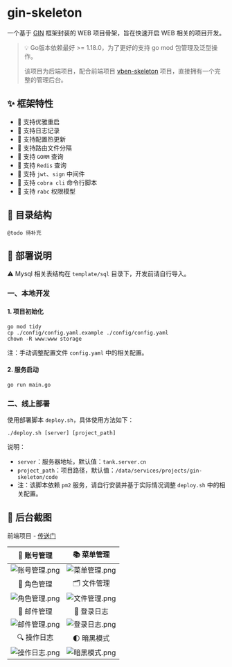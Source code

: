 # gin-skeleton

一个基于 [GIN](https://github.com/gin-gonic/gin) 框架封装的 WEB 项目骨架，旨在快速开启 WEB 相关的项目开发。

> 💡 Go版本依赖最好 >= 1.18.0，为了更好的支持 go mod 包管理及泛型操作。
> 
> 该项目为后端项目，配合前端项目 [vben-skeleton](https://github.com/mesfreeman/vben-skeleton) 项目，直接拥有一个完整的管理后台。

## ✨ 框架特性

* 🍥 支持优雅重启
* 🍤 支持日志记录
* 🍣 支持配置热更新
* 🍔 支持路由文件分隔
* 🍕 支持 `GORM` 查询
* 🌮 支持 `Redis` 查询
* 🍵 支持 `jwt`、`sign` 中间件 
* 🍟 支持 `cobra cli` 命令行脚本
* 🍭 支持 `rabc` 权限模型

## 🌴 目录结构

```text
@todo 待补充
```

## 📖 部署说明

⚠️ Mysql 相关表结构在 `template/sql` 目录下，开发前请自行导入。

### 一、本地开发

#### 1. 项目初始化

```shell
go mod tidy
cp ./config/config.yaml.example ./config/config.yaml
chown -R www:www storage
```
注：手动调整配置文件 `config.yaml` 中的相关配置。

#### 2. 服务启动

```shell
go run main.go
```

### 二、线上部署

使用部署脚本 `deploy.sh`，具体使用方法如下：

```shell
./deploy.sh [server] [project_path]
```

说明：

* `server`：服务器地址，默认值：`tank.server.cn`
* `project_path`：项目路径，默认值：`/data/services/projects/gin-skeleton/code`
* 注：该脚本依赖 `pm2` 服务，请自行安装并基于实际情况调整 `deploy.sh` 中的相关配置。

## 🎨 后台截图

前端项目 - [传送门](https://github.com/mesfreeman/vben-skeleton)

|                                   🙅 账号管理                                    |                                   📚 菜单管理                                    |
|:----------------------------------------------------------------------------:|:----------------------------------------------------------------------------:|
| ![账号管理.png](https://file.dandy.fun/picgo/swap/iShot_2022-11-08_17.03.55.png?imageView2/0/q/70%7Cimageslim%7CimageMogr2/thumbnail/650x) | ![菜单管理.png](https://file.dandy.fun/picgo/swap/iShot_2022-11-08_17.04.38.png?imageView2/0/q/70%7Cimageslim%7CimageMogr2/thumbnail/650x) |
|                                   👨 角色管理                                    |                                   🗂 文件管理                                    |
| ![角色管理.png](https://file.dandy.fun/picgo/swap/iShot_2022-11-08_17.04.53.png?imageView2/0/q/70%7Cimageslim%7CimageMogr2/thumbnail/650x) | ![文件管理.png](https://file.dandy.fun/picgo/swap/iShot_2022-11-08_17.06.01.png?imageView2/0/q/70%7Cimageslim%7CimageMogr2/thumbnail/650x) |
|                                   📨 邮件管理                                    |                                   📝 登录日志                                    |
|      ![邮件管理.png](https://file.dandy.fun/picgo/swap/202406172233282.png?imageView2/0/q/70%7Cimageslim%7CimageMogr2/thumbnail/650x)      | ![登录日志.png](https://file.dandy.fun/picgo/swap/iShot_2022-11-08_17.06.36.png?imageView2/0/q/70%7Cimageslim%7CimageMogr2/thumbnail/650x) |
|                                   🔍 操作日志                                    |                                   🌓 暗黑模式                                    |
| ![操作日志.png](https://file.dandy.fun/picgo/swap/iShot_2022-11-08_17.34.23.png?imageView2/0/q/70%7Cimageslim%7CimageMogr2/thumbnail/650x) | ![暗黑模式.png](https://file.dandy.fun/picgo/swap/iShot_2022-11-08_17.09.37.png?imageView2/0/q/70%7Cimageslim%7CimageMogr2/thumbnail/650x) |
